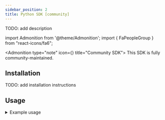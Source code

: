 ```yaml
---
sidebar_position: 2
title: Python SDK [community]
---
```


TODO: add description

import Admonition from '@theme/Admonition';
import { FaPeopleGroup } from "react-icons/fa6";

<Admonition type="note" icon={<FaPeopleGroup />} title="Community SDK">
This SDK is fully community-maintained.
</Admonition>

## Installation

TODO: add installation instructions

## Usage

<details>
<summary>Example usage</summary>

```python
import requests

from remnawave.backend_contract import GetUserByUsernameCommand

# TODO: add example
```

</details>

